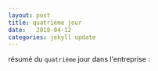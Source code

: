 ```yaml
---
layout: post
title: quatrième jour
date:   2018-04-12
categories: jekyll update
---
```

résumé du `quatrième` jour dans l'entreprise :
